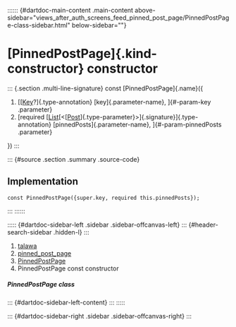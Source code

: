 :::::: {#dartdoc-main-content .main-content above-sidebar="views_after_auth_screens_feed_pinned_post_page/PinnedPostPage-class-sidebar.html" below-sidebar=""}
<div>

# [PinnedPostPage]{.kind-constructor} constructor

</div>

::: {.section .multi-line-signature}
const [PinnedPostPage]{.name}({

1.  [[[Key](https://api.flutter.dev/flutter/foundation/Key-class.html)?]{.type-annotation}
    [key]{.parameter-name}, ]{#-param-key .parameter}
2.  [required
    [[List](https://api.flutter.dev/flutter/dart-core/List-class.html)[\<[[Post](../../models_post_post_model/Post-class.html)]{.type-parameter}\>]{.signature}]{.type-annotation}
    [pinnedPosts]{.parameter-name}, ]{#-param-pinnedPosts .parameter}

})
:::

::: {#source .section .summary .source-code}
## Implementation

``` language-dart
const PinnedPostPage({super.key, required this.pinnedPosts});
```
:::
::::::

::::: {#dartdoc-sidebar-left .sidebar .sidebar-offcanvas-left}
::: {#header-search-sidebar .hidden-l}
:::

1.  [talawa](../../index.html)
2.  [pinned_post_page](../../views_after_auth_screens_feed_pinned_post_page/)
3.  [PinnedPostPage](../../views_after_auth_screens_feed_pinned_post_page/PinnedPostPage-class.html)
4.  PinnedPostPage const constructor

##### PinnedPostPage class

::: {#dartdoc-sidebar-left-content}
:::
:::::

::: {#dartdoc-sidebar-right .sidebar .sidebar-offcanvas-right}
:::
